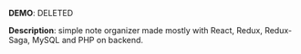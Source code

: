 **DEMO**: DELETED

**Description**: simple note organizer made mostly with
React, Redux, Redux-Saga, MySQL and PHP on backend.
